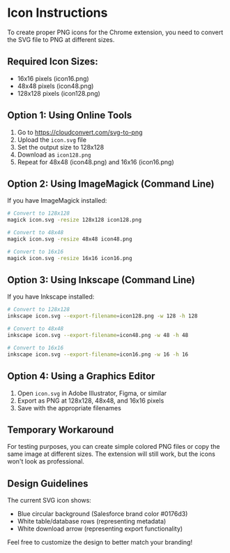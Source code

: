 # Icon Instructions

To create proper PNG icons for the Chrome extension, you need to convert the SVG file to PNG at different sizes.

## Required Icon Sizes:
- 16x16 pixels (icon16.png)
- 48x48 pixels (icon48.png)
- 128x128 pixels (icon128.png)

## Option 1: Using Online Tools
1. Go to https://cloudconvert.com/svg-to-png
2. Upload the `icon.svg` file
3. Set the output size to 128x128
4. Download as `icon128.png`
5. Repeat for 48x48 (icon48.png) and 16x16 (icon16.png)

## Option 2: Using ImageMagick (Command Line)
If you have ImageMagick installed:

```bash
# Convert to 128x128
magick icon.svg -resize 128x128 icon128.png

# Convert to 48x48
magick icon.svg -resize 48x48 icon48.png

# Convert to 16x16
magick icon.svg -resize 16x16 icon16.png
```

## Option 3: Using Inkscape (Command Line)
If you have Inkscape installed:

```bash
# Convert to 128x128
inkscape icon.svg --export-filename=icon128.png -w 128 -h 128

# Convert to 48x48
inkscape icon.svg --export-filename=icon48.png -w 48 -h 48

# Convert to 16x16
inkscape icon.svg --export-filename=icon16.png -w 16 -h 16
```

## Option 4: Using a Graphics Editor
1. Open `icon.svg` in Adobe Illustrator, Figma, or similar
2. Export as PNG at 128x128, 48x48, and 16x16 pixels
3. Save with the appropriate filenames

## Temporary Workaround
For testing purposes, you can create simple colored PNG files or copy the same image at different sizes. The extension will still work, but the icons won't look as professional.

## Design Guidelines
The current SVG icon shows:
- Blue circular background (Salesforce brand color #0176d3)
- White table/database rows (representing metadata)
- White download arrow (representing export functionality)

Feel free to customize the design to better match your branding!
